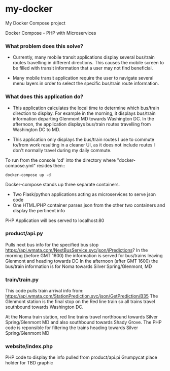 # my-docker
My Docker Compose project

Docker Compose - PHP with Microservices
### What problem does this solve?
* Currently, many mobile transit applications display several bus/train routes travelling in different directions. This causes the mobile screen to be filled with transit information that a user may not find beneficial.

* Many mobile transit application require the user to navigate several menu layers in order to select the specific bus/train route information.

### What does this application do?

* This application calculates the local time to determine which bus/train direction to display. For example in the morning, it displays bus/train information departing Glenmont MD towards Washington DC. In the afternoon, the application displays bus/train routes travelling from Washington DC to MD.

* This application only displays the bus/train routes I use to commute to/from work resulting in a cleaner UI, as it does not include routes I don't normally travel during my daily commute.

To run from the console 'cd' into the directory where "docker-compose.yml" resides then::
```
docker-compose up -d
```
Docker-compose stands up three separate containers. 
* Two Flask/python applications acting as microservices to serve json code
* One HTML/PHP container parses json from the other two containers and display the pertinent info

PHP Application will bes served to localhost:80

### product/api.py
Pulls next bus info for the specified bus stop
https://api.wmata.com/NextBusService.svc/json/jPredictions?
In the morning (before GMT 1600) the information is served for bus/trains leaving Glenmont and heading towards DC
In the afternoon (after GMT 1600) the bus/train information is for Noma towards Silver Spring/Glenmont, MD

### train/train.py
This code pulls train arrival info from: https://api.wmata.com/StationPrediction.svc/json/GetPrediction/B35
The Glenmont station is the final stop on the Red line train so all trains travel southbound towards Washington DC.

At the Noma train station, red line trains travel northbound towards Silver Spring/Glenmont MD and also southbound towards Shady Grove.
The PHP code is reponsible for filtering the trains heading towards Silver Spring/Glenmont MD

### website/index.php
PHP code to display the info pulled from product/api.pi
Grumpycat place holder for TBD graphic
